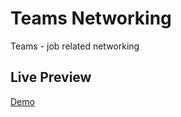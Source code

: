 # Teams Networking

Teams - job related networking

## Live Preview

[Demo](https://biancagrg.github.io/teams-networking/)
